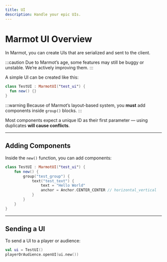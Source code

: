 ```yaml
---
title: UI
description: Handle your epic UIs.
---
```


# Marmot UI Overview

In Marmot, you can create UIs that are serialized and sent to the client.

:::caution
Due to Marmot’s age, some features may still be buggy or unstable. We’re actively improving them.
:::

A simple UI can be created like this:

```kt
class TestUI : MarmotUI("test_ui") {
  fun new() {}
}
```

:::warning
Because of Marmot’s layout-based system, you **must** add components inside `group()` blocks.
:::

Most components expect a unique ID as their first parameter — using duplicates **will cause conflicts**.

---

## Adding Components

Inside the `new()` function, you can add components:

```kt
class TestUI : MarmotUI("test_ui") {
    fun new() {
        group("test_group") {
            text("test_text") {
                text = "Hello World"
                anchor = Anchor.CENTER_CENTER // horizontal_vertical
            }
        }
    }
}
```

---

## Sending a UI

To send a UI to a player or audience:

```kt
val ui = TestUI()
playerOrAudience.openUI(ui.new())
```